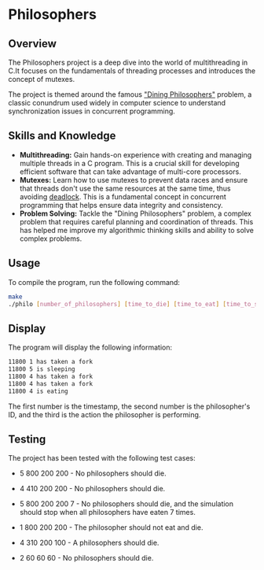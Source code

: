 # Philosophers

## Overview

The Philosophers project is a deep dive into the world of multithreading in C.It focuses on the fundamentals of threading processes and introduces the concept of mutexes.

The project is themed around the famous ["Dining Philosophers"](https://en.wikipedia.org/wiki/Dining_philosophers_problem) problem, a classic conundrum used widely in computer science to understand synchronization issues in concurrent programming.

## Skills and Knowledge

- **Multithreading:** Gain hands-on experience with creating and managing multiple threads in a C program. This is a crucial skill for developing efficient software that can take advantage of multi-core processors.
- **Mutexes:** Learn how to use mutexes to prevent data races and ensure that threads don't use the same resources at the same time, thus avoiding [deadlock](https://en.wikipedia.org/wiki/Deadlock). This is a fundamental concept in concurrent programming that helps ensure data integrity and consistency.
- **Problem Solving:** Tackle the "Dining Philosophers" problem, a complex problem that requires careful planning and coordination of threads. This has helped me improve my algorithmic thinking skills and ability to solve complex problems.

## Usage

To compile the program, run the following command:

```bash
make
./philo [number_of_philosophers] [time_to_die] [time_to_eat] [time_to_sleep] [number_of_times_each_philosopher_must_eat]
```

## Display

The program will display the following information:
```bash
11800 1 has taken a fork
11800 5 is sleeping
11800 4 has taken a fork
11800 4 has taken a fork
11800 4 is eating
```

The first number is the timestamp, the second number is the philosopher's ID, and the third is the action the philosopher is performing.

## Testing

The project has been tested with the following test cases:

- 5 800 200 200 - No philosophers should die.
- 4 410 200 200 - No philosophers should die.
- 5 800 200 200 7 - No philosophers should die, and the simulation should stop when all philosophers have eaten 7 times.

- 1 800 200 200 - The philosopher should not eat and die.
- 4 310 200 100 - A philosophers should die.
- 2 60 60 60 - No philosophers should die.
